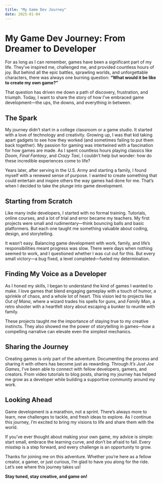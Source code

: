 ```yaml
---
title: "My Game Dev Journey"
date: 2025-01-04
---
```


# My Game Dev Journey: From Dreamer to Developer

For as long as I can remember, games have been a significant part of my life. They’ve inspired me, challenged me, and provided countless hours of joy. But behind all the epic battles, sprawling worlds, and unforgettable characters, there was always one burning question: **“What would it be like to create my own game?”**

That question has driven me down a path of discovery, frustration, and triumph. Today, I want to share the story of how I’ve embraced game development—the ups, the downs, and everything in between.

## The Spark

My journey didn’t start in a college classroom or a game studio. It started with a love of technology and creativity. Growing up, I was that kid taking apart gadgets to see how they worked (and sometimes failing to put them back together). My passion for gaming was intertwined with a fascination for how games are made. As I spent countless hours playing classics like *Doom*, *Final Fantasy*, and *Crazy Taxi*, I couldn’t help but wonder: how do these incredible experiences come to life?

Years later, after serving in the U.S. Army and starting a family, I found myself with a renewed sense of purpose. I wanted to create something that could entertain and inspire others the way games had done for me. That’s when I decided to take the plunge into game development.

## Starting from Scratch

Like many indie developers, I started with no formal training. Tutorials, online courses, and a lot of trial and error became my teachers. My first projects were small and rudimentary—think bouncing balls and basic platformers. But each one taught me something valuable about coding, design, and storytelling.

It wasn’t easy. Balancing game development with work, family, and life’s responsibilities meant progress was slow. There were days when nothing seemed to work, and I questioned whether I was cut out for this. But every small victory—a bug fixed, a level completed—fueled my determination.

## Finding My Voice as a Developer

As I honed my skills, I began to understand the kind of games I wanted to make. I love games that blend engaging gameplay with a touch of humor, a sprinkle of chaos, and a whole lot of heart. This vision led to projects like *Out of Mana*, where a wizard trades his spells for guns, and *Family Man*, a retro shooter with a heartfelt story about escaping a bunker to reunite with family.

These projects taught me the importance of staying true to my creative instincts. They also showed me the power of storytelling in games—how a compelling narrative can elevate even the simplest mechanics.

## Sharing the Journey

Creating games is only part of the adventure. Documenting the process and sharing it with others has become just as rewarding. Through *It’s Just Joe Games*, I’ve been able to connect with fellow developers, gamers, and creators. From video tutorials to blog posts, sharing my journey has helped me grow as a developer while building a supportive community around my work.

## Looking Ahead

Game development is a marathon, not a sprint. There’s always more to learn, new challenges to tackle, and fresh ideas to explore. As I continue this journey, I’m excited to bring my visions to life and share them with the world.

If you’ve ever thought about making your own game, my advice is simple: start small, embrace the learning curve, and don’t be afraid to fail. Every misstep is a step forward, and every challenge is an opportunity to grow.

Thanks for joining me on this adventure. Whether you’re here as a fellow creator, a gamer, or just curious, I’m glad to have you along for the ride. Let’s see where this journey takes us!

**Stay tuned, stay creative, and game on!**
